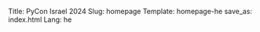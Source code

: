 Title: PyCon Israel 2024
Slug: homepage
Template: homepage-he
save_as: index.html
Lang: he

[//]: # (The contents of this file are ignored, only metadata used)
